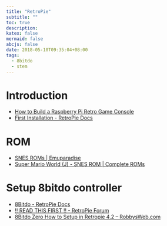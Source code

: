 ```yaml
---
title: "RetroPie"
subtitle: ""
toc: true
description:
katex: false
mermaid: false
abcjs: false
date: 2018-05-10T09:35:04+08:00
tags:
  - 8bitdo
  - stem
---
```


# Introduction
- [How to Build a Raspberry Pi Retro Game Console][@1]
- [First Installation - RetroPie Docs][@2]

# ROM
- [SNES ROMs | Emuparadise][@3]
- [Super Mario World (J) - SNES ROM | Complete ROMs][@4]

# Setup 8bitdo controller
- [8Bitdo - RetroPie Docs][@5]
- [!! READ THIS FIRST !! - RetroPie Forum][@6]
- [8Bitdo Zero How to Setup in Retropie 4.2 – RobbysWeb.com](http://robbysweb.com/8bitdo-zero-setup-retropie-4-2/)


<!-- reference links -->

[@1]: https://lifehacker.com/how-to-turn-your-raspberry-pi-into-a-retro-game-console-498561192
[@2]: https://retropie.org.uk/docs/First-Installation/#installation
[@3]: https://www.emuparadise.me/Super_Nintendo_Entertainment_System_%28SNES%29_ROMs/5
[@4]: http://www.completeroms.com/dl/super-nintendo/super-mario-world-j-/102533
[@5]: https://retropie.org.uk/docs/8Bitdo-Controller/#a-quick-note-about-the-8bitdo-zero-controller
[@6]: https://retropie.org.uk/forum/topic/3/read-this-first
